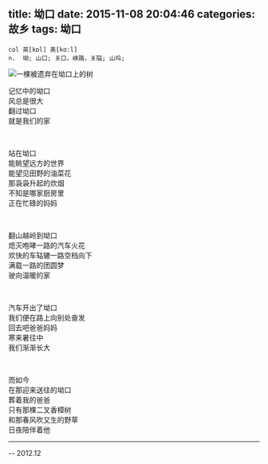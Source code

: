 title: 坳口
date: 2015-11-08 20:04:46
categories: 故乡
tags: 坳口
---

```
col 英[kɒl] 美[kɑ:l]
n.	坳; 山口; 关口，峡路，关隘; 山坞;
```

![一棵被遗弃在坳口上的树](http://7xo5uz.com1.z0.glb.clouddn.com/coltree.jpg)

<!--more-->

记忆中的坳口  
风总是很大  
翻过坳口  
就是我们的家

<br/>

站在坳口  
能眺望远方的世界  
能望见田野的油菜花  
那袅袅升起的炊烟  
不知是哪家厨房里  
正在忙碌的妈妈

<br/>

翻山越岭到坳口  
熄灭咆哮一路的汽车火花  
欢快的车轱辘一路空档向下  
满载一路的团圆梦  
驶向温暖的家

<br/>

汽车开出了坳口  
我们便在路上向别处奋发  
回去吧爸爸妈妈  
寒来暑往中  
我们渐渐长大

<br/>

而如今  
在那迎来送往的坳口  
葬着我的爸爸  
只有那棵二叉香樟树  
和那春风吹又生的野草  
日夜陪伴着他

<hr>

-- 2012.12
